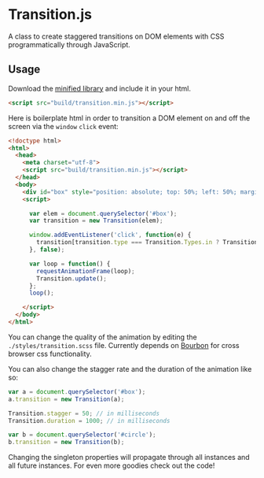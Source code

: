 # Transition.js

A class to create staggered transitions on DOM elements with CSS programmatically through JavaScript.

## Usage
Download the [minified library](https://raw.github.com/jonobr1/transition.js/master/build/transition.min.js) and include it in your html.

```html
<script src="build/transition.min.js"></script>
```

Here is boilerplate html in order to transition a DOM element on and off the screen via the `window` `click` event:

```html
<!doctype html>
<html>
  <head>
    <meta charset="utf-8">
    <script src="build/transition.min.js"></script>
  </head>
  <body>
    <div id="box" style="position: absolute; top: 50%; left: 50%; margin-top: -50px; margin-left: -50px; width: 100px; height: 100px; background: rgb(255, 100, 100);"></div>
    <script>

      var elem = document.querySelector('#box');
      var transition = new Transition(elem);

      window.addEventListener('click', function(e) {
        transition[transition.type === Transition.Types.in ? Transition.Events[Transition.Types.out] : Transition.Events[Transition.Types.in]]();
      }, false);

      var loop = function() {
        requestAnimationFrame(loop);
        Transition.update();
      };
      loop();

    </script>
  </body>
</html>
```

You can change the quality of the animation by editing the `./styles/transition.scss` file. Currently depends on [Bourbon](http://bourbon.io) for cross browser css functionality.

You can also change the stagger rate and the duration of the animation like so:

```javascript
var a = document.querySelector('#box');
a.transition = new Transition(a);

Transition.stagger = 50; // in milliseconds
Transition.duration = 1000; // in milliseconds

var b = document.querySelector('#circle');
b.transition = new Transition(b);
```

Changing the singleton properties will propagate through all instances and all future instances. For even more goodies check out the code!